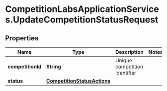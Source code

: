# CompetitionLabsApplicationServices.UpdateCompetitionStatusRequest

## Properties

Name | Type | Description | Notes
------------ | ------------- | ------------- | -------------
**competitionId** | **String** | Unique competition identifier | 
**status** | [**CompetitionStatusActions**](CompetitionStatusActions.md) |  | 


